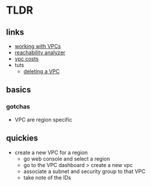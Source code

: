 
# TLDR

## links

- [working with VPCs](https://docs.aws.amazon.com/vpc/latest/userguide/working-with-vpcs.html)
- [reachability analyzer](https://docs.aws.amazon.com/vpc/latest/reachability/what-is-reachability-analyzer.html)
- [vpc costs](https://aws.amazon.com/vpc/pricing/)
- tuts
  - [deleting a VPC](https://docs.aws.amazon.com/vpc/latest/userguide/working-with-vpcs.html#VPC_Deleting)

## basics

### gotchas

- VPC are region specific

## quickies

- create a new VPC for a region
  - go web console and select a region
  - go to the VPC dashboard > create a new vpc
  - associate a subnet and security group to that VPC
  - take note of the IDs
